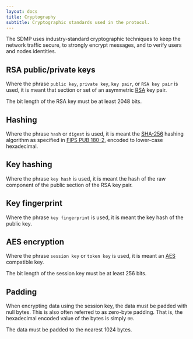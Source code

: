 ```yaml
---
layout: docs
title: Cryptography
subtitle: Cryptographic standards used in the protocol.
---
```



The SDMP uses industry-standard cryptographic techniques to keep the network traffic
secure, to strongly encrypt messages, and to verify users and nodes identities.

## RSA public/private keys

Where the phrase `public key`, `private key`, `key pair`, or `RSA key pair` is used, it
is meant that section or set of an asymmetric [RSA][w_rsa] key pair.

The bit length of the RSA key must be at least 2048 bits.

## Hashing

Where the phrase `hash` or `digest` is used, it is meant
the [SHA-256][w_sha2] hashing algorithm as specified in [FIPS PUB 180-2][fips180],
encoded to lower-case hexadecimal.

## Key hashing

Where the phrase `key hash` is used, it is meant the hash of the raw component of the
public section of the RSA key pair.

## Key fingerprint

Where the phrase `key fingerprint` is used, it is meant the key hash of the public key.

## AES encryption

Where the phrase `session key` or `token key` is used, it is meant
an [AES][w_aes] compatible key.

The bit length of the session key must be at least 256 bits.

## Padding

When encrypting data using the session key, the data must be padded with null bytes. This
is also often referred to as zero-byte padding. That is, the hexadecimal encoded value
of the bytes is simply `00`.

The data must be padded to the nearest 1024 bytes.

[w_rsa]: https://en.wikipedia.org/wiki/RSA_(cryptosystem)
[w_sha2]: https://en.wikipedia.org/wiki/SHA-2
[w_aes]: https://en.wikipedia.org/wiki/Advanced_Encryption_Standard
[fips180]: http://csrc.nist.gov/publications/fips/fips180-2/fips180-2.pdf
